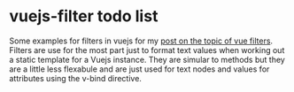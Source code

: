 # vuejs-filter todo list

Some examples for filters in vuejs for my [post on the topic of vue filters](https://dustinpfister.github.io/2019/05/10/vuejs-filter/). Filters are use for the most part just to format text values when working out a static template for a Vuejs instance. They are simular to methods but they are a little less flexabule and are just used for text nodes and values for attributes using the v-bind directive.